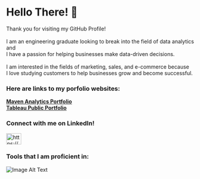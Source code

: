<h1 align="left">Hello There! 👋</h1>
<p align="left"> Thank you for visiting my GitHub Profile! <br> <br>
                 I am an engineering graduate looking to break into the field of data analytics and <br>
                 I have a passion for helping businesses make data-driven decisions. <br> <br>
                 I am interested in the fields of marketing, sales, and e-commerce because <br>
                 I love studying customers to help businesses grow and become successful. </p>

<h3 alight="left">Here are links to my porfolio websites:</h3>
<p>
<a href="https://www.mavenanalytics.io/profile/Chris-Barnett/87013525"><strong>Maven Analytics Portfolio</strong></a> <br>
<a href="https://public.tableau.com/app/profile/chris.barnett3765/vizzes"><strong>Tableau Public Portfolio</strong></a>
</p>

<h3 align="left">Connect with me on LinkedIn!</h3>
<p align="left">
<a href="https://www.linkedin.com/in/chris-b-79abbb125/" target="blank"><img align="center" src="https://raw.githubusercontent.com/rahuldkjain/github-profile-readme-generator/master/src/images/icons/Social/linked-in-alt.svg" alt="https://www.linkedin.com/in/chris-b-79abbb125/" height="30" width="40" /></a>
</p>

<h3 align="left">Tools that I am proficient in:</h3>

![Image Alt Text](C:\Users\cwbar\OneDrive\Pictures\README%20images\Excel%20Logo.png)
